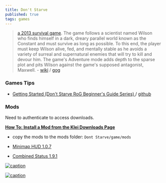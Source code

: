 ```yaml
---
title: Don't Starve
published: true
tags: games
---
```

> [a 2013 survival game](https://en.wikipedia.org/wiki/Don%27t_Starve). The game follows a scientist named Wilson who finds himself in a dark, dreary parallel world known as the Constant and must survive as long as possible. To this end, the player must keep Wilson alive, fed, and mentally stable as he avoids a variety of surreal and supernatural enemies that will try to kill and devour him. The game's Adventure mode adds depth to the sparse plot and pits Wilson against the game's supposed antagonist, Maxwell. - [wiki](https://dontstarve.fandom.com/wiki/Don%27t_Starve_Wiki) / [gog](https://www.gog.com/fr/game/dont_starve)

### Games Tips
- [ Getting Started (Don't Starve RoG Beginner's Guide Series) ](https://www.youtube.com/watch?v=NksfDyU80m4) / [github](https://github.com/squeek502/Minimap-HUD)

### Mods

Need to authenticate to access downloads.

[**How To: Install a Mod from the Klei Downloads Page**](https://forums.kleientertainment.com/forums/topic/29658-how-to-install-a-mod-from-the-klei-downloads-page/)
- copy the mods to the mods folder: `Dont Starve/game/mods`

- [Minimap HUD 1.0.7](https://forums.kleientertainment.com/files/file/352-minimap-hud/)
- [Combined Status 1.9.1](https://forums.kleientertainment.com/files/file/1136-combined-status/)

[![caption](https://wallpapercave.com/dwp2x/wp2237057.jpg)](https://wallpapercave.com/dont-starve-wallpapers)

[![caption](https://static.wikia.nocookie.net/dont-starve-game/images/1/19/Not-crazy.png/revision/latest?cb=20140430184518)](https://dontstarve.fandom.com/wiki/Forgotten_Knowledge_Puzzles)
